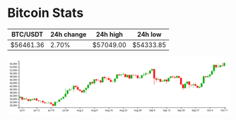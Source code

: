 # Bitcoin Stats

BTC/USDT|24h change|24h high|24h low|
|---|---|---|---|
|$56461.36|2.70%|$57049.00|$54333.85|

<img src="./chart.svg">
